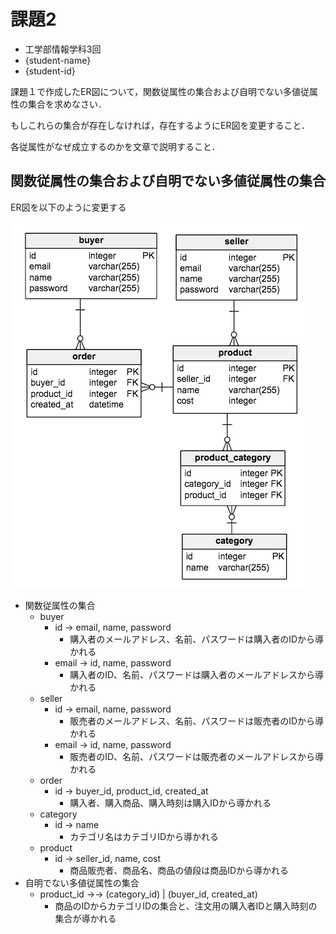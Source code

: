 # 課題2

- 工学部情報学科3回
- {student-name}
- {student-id}

課題１で作成したER図について，関数従属性の集合および自明でない多値従属性の集合を求めなさい．

もしこれらの集合が存在しなければ，存在するようにER図を変更すること．

各従属性がなぜ成立するのかを文章で説明すること．

## 関数従属性の集合および自明でない多値従属性の集合

ER図を以下のように変更する

![](https://raw.githubusercontent.com/tyage/experiment-4-db/master/task2/er.png)

- 関数従属性の集合
    - buyer
        - id -> email, name, password
            - 購入者のメールアドレス、名前、パスワードは購入者のIDから導かれる
        - email -> id, name, password
            - 購入者のID、名前、パスワードは購入者のメールアドレスから導かれる
    - seller
        - id -> email, name, password
            - 販売者のメールアドレス、名前、パスワードは販売者のIDから導かれる
        - email -> id, name, password
            - 販売者のID、名前、パスワードは販売者のメールアドレスから導かれる
    - order
        - id -> buyer_id, product_id, created_at
            - 購入者、購入商品、購入時刻は購入IDから導かれる
    - category
        - id -> name
            - カテゴリ名はカテゴリIDから導かれる
    - product
        - id -> seller_id, name, cost
            - 商品販売者、商品名、商品の値段は商品IDから導かれる
- 自明でない多値従属性の集合
    - product_id ->-> (category_id) | (buyer_id, created_at)
        - 商品のIDからカテゴリIDの集合と、注文用の購入者IDと購入時刻の集合が導かれる

